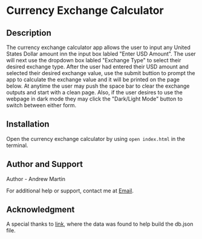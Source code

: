 # Currency Exchange Calculator

## Description

The currency exchange calculator app allows the user to input any United States Dollar amount inn the input box labled "Enter USD Amount". The user will next use the dropdown box labled "Exchange Type" to select their desired exchange type. After the user had entered their USD amount and selected their desired exchange value, use the submit buttion to prompt the app to calculate the exchange value and it will be printed on the page below. At anytime the user may push the space bar to clear the exchange outputs and start with a clean page. Also, if the user desires to use the webpage in dark mode they may click the "Dark/Light Mode" button to switch between either form.

## Installation

Open the currency exchange calculator by using `open index.html` in the terminal.

## Author and Support

Author - Andrew Martin

For additional help or support, contact me at [Email](mailto:armartin1998@gmail.com).

## Acknowledgment

A special thanks to [link](https://www.worlddata.info/currencies/), where the data was found to help build the db.json file.